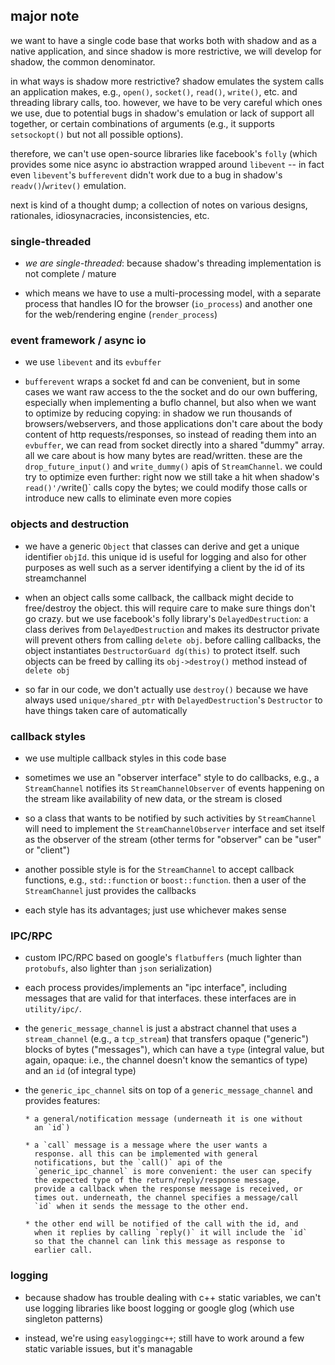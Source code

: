 ## major note

we want to have a single code base that works both with shadow and as
a native application, and since shadow is more restrictive, we will
develop for shadow, the common denominator.

in what ways is shadow more restrictive? shadow emulates the system
calls an application makes, e.g., `open()`, `socket()`, `read()`,
`write()`, etc. and threading library calls, too. however, we have to
be very careful which ones we use, due to potential bugs in shadow's
emulation or lack of support all together, or certain combinations of
arguments (e.g., it supports `setsockopt()` but not all possible
options).

therefore, we can't use open-source libraries like facebook's `folly`
(which provides some nice async io abstraction wrapped around
`libevent` -- in fact even `libevent`'s `bufferevent` didn't work due
to a bug in shadow's `readv()`/`writev()` emulation.

next is kind of a thought dump; a collection of notes on various
designs, rationales, idiosynacracies, inconsistencies, etc.


### single-threaded

* *we are single-threaded*: because shadow's threading implementation
   is not complete / mature

* which means we have to use a multi-processing model, with a separate
  process that handles IO for the browser (`io_process`) and another
  one for the web/rendering engine (`render_process`)


### event framework / async io

* we use `libevent` and its `evbuffer`

* `bufferevent` wraps a socket fd and can be convenient, but in some
  cases we want raw access to the the socket and do our own buffering,
  especially when implementing a buflo channel, but also when we want
  to optimize by reducing copying: in shadow we run thousands of
  browsers/webservers, and those applications don't care about the
  body content of http requests/responses, so instead of reading them
  into an `evbuffer`, we can read from socket directly into a shared
  "dummy" array. all we care about is how many bytes are
  read/written. these are the `drop_future_input()` and
  `write_dummy()` apis of `StreamChannel`. we could try to optimize
  even further: right now we still take a hit when shadow's
  `read()'/`write()` calls copy the bytes; we could modify those calls
  or introduce new calls to eliminate even more copies

### objects and destruction

* we have a generic `Object` that classes can derive and get a unique
  identifier `objId`. this unique id is useful for logging and also
  for other purposes as well such as a server identifying a client by
  the id of its streamchannel

* when an object calls some callback, the callback might decide to
  free/destroy the object. this will require care to make sure things
  don't go crazy. but we use facebook's folly library's
  `DelayedDestruction`: a class derives from `DelayedDestruction` and
  makes its destructor private will prevent others from calling
  `delete obj`. before calling callbacks, the object instantiates
  `DestructorGuard dg(this)` to protect itself. such objects can be
  freed by calling its `obj->destroy()` method instead of `delete obj`

* so far in our code, we don't actually use `destroy()` because we
  have always used `unique/shared_ptr` with `DelayedDestruction`'s
  `Destructor` to have things taken care of automatically

### callback styles

* we use multiple callback styles in this code base

* sometimes we use an "observer interface" style to do callbacks,
  e.g., a `StreamChannel` notifies its `StreamChannelObserver` of
  events happening on the stream like availability of new data, or the
  stream is closed

* so a class that wants to be notified by such activities by
  `StreamChannel` will need to implement the `StreamChannelObserver`
  interface and set itself as the observer of the stream (other terms
  for "observer" can be "user" or "client")

* another possible style is for the `StreamChannel` to accept callback
  functions, e.g., `std::function` or `boost::function`. then a user
  of the `StreamChannel` just provides the callbacks

* each style has its advantages; just use whichever makes sense

### IPC/RPC

* custom IPC/RPC based on google's `flatbuffers` (much lighter than
  `protobufs`, also lighter than `json` serialization)

* each process provides/implements an "ipc interface", including
  messages that are valid for that interfaces. these interfaces are in
  `utility/ipc/`.

* the `generic_message_channel` is just a abstract channel that uses a
  `stream_channel` (e.g., a `tcp_stream`) that transfers opaque
  ("generic") blocks of bytes ("messages"), which can have a `type`
  (integral value, but again, opaque: i.e., the channel doesn't know
  the semantics of type) and an `id` (of integral type)

* the `generic_ipc_channel` sits on top of a `generic_message_channel`
  and provides features:

      * a general/notification message (underneath it is one without
        an `id`)

      * a `call` message is a message where the user wants a
        response. all this can be implemented with general
        notifications, but the `call()` api of the
        `generic_ipc_channel` is more convenient: the user can specify
        the expected type of the return/reply/response message,
        provide a callback when the response message is received, or
        times out. underneath, the channel specifies a message/call
        `id` when it sends the message to the other end.

      * the other end will be notified of the call with the id, and
        when it replies by calling `reply()` it will include the `id`
        so that the channel can link this message as response to
        earlier call.

### logging

* because shadow has trouble dealing with c++ static variables, we
  can't use logging libraries like boost logging or google glog (which
  use singleton patterns)

* instead, we're using `easyloggingc++`; still have to work around a
  few static variable issues, but it's managable
